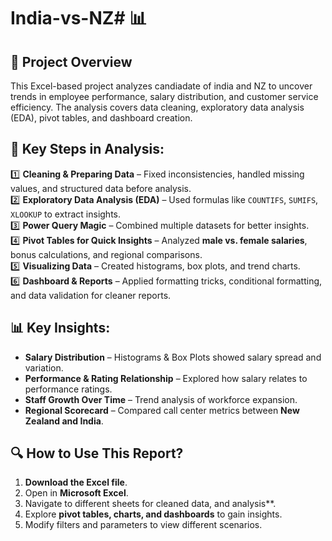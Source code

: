 # India-vs-NZ# 📊 
## 📌 Project Overview
This Excel-based project analyzes candiadate of india and NZ to uncover trends in employee performance, salary distribution, and customer service efficiency. The analysis covers data cleaning, exploratory data analysis (EDA), pivot tables, and dashboard creation.

## 🔹 Key Steps in Analysis:
1️⃣ **Cleaning & Preparing Data** – Fixed inconsistencies, handled missing values, and structured data before analysis.  
2️⃣ **Exploratory Data Analysis (EDA)** – Used formulas like `COUNTIFS`, `SUMIFS`, `XLOOKUP` to extract insights.  
3️⃣ **Power Query Magic** – Combined multiple datasets for better insights.  
4️⃣ **Pivot Tables for Quick Insights** – Analyzed **male vs. female salaries**, bonus calculations, and regional comparisons.  
5️⃣ **Visualizing Data** – Created histograms, box plots, and trend charts.  
6️⃣ **Dashboard & Reports** – Applied formatting tricks, conditional formatting, and data validation for cleaner reports.  

## 📊 Key Insights:
- **Salary Distribution** – Histograms & Box Plots showed salary spread and variation.
- **Performance & Rating Relationship** – Explored how salary relates to performance ratings.
- **Staff Growth Over Time** – Trend analysis of workforce expansion.
- **Regional Scorecard** – Compared call center metrics between **New Zealand and India**.


## 🔍 How to Use This Report?
1. **Download the Excel file**.
2. Open in **Microsoft Excel**.
3. Navigate to different sheets for  cleaned data, and analysis**.
4. Explore **pivot tables, charts, and dashboards** to gain insights.
5. Modify filters and parameters to view different scenarios.

